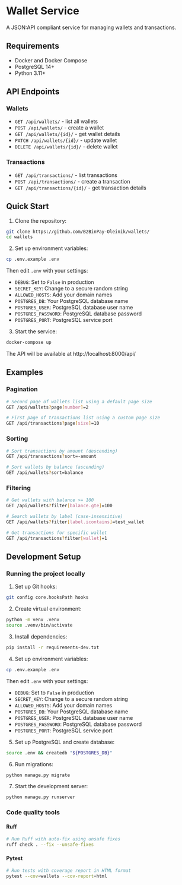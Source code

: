 # Wallet Service

A JSON:API compliant service for managing wallets and transactions.

## Requirements

- Docker and Docker Compose
- PostgreSQL 14+
- Python 3.11+

## API Endpoints

### Wallets
- `GET /api/wallets/` - list all wallets
- `POST /api/wallets/` - create a wallet
- `GET /api/wallets/{id}/` - get wallet details
- `PATCH /api/wallets/{id}/` - update wallet
- `DELETE /api/wallets/{id}/` - delete wallet

### Transactions
- `GET /api/transactions/` - list transactions
- `POST /api/transactions/` - create a transaction
- `GET /api/transactions/{id}/` - get transaction details

## Quick Start

1. Clone the repository:
```bash
git clone https://github.com/B2BinPay-Oleinik/wallets/
cd wallets
```

2. Set up environment variables:
```bash
cp .env.example .env
```
Then edit `.env` with your settings:
- `DEBUG`: Set to `False` in production
- `SECRET_KEY`: Change to a secure random string
- `ALLOWED_HOSTS`: Add your domain names
- `POSTGRES_DB`: Your PostgreSQL database name
- `POSTGRES_USER`: PostgreSQL database user name
- `POSTGRES_PASSWORD`: PostgreSQL database password
- `POSTGRES_PORT`: PostgreSQL service port

3. Start the service:
```bash
docker-compose up
```

The API will be available at http://localhost:8000/api/

## Examples

### Pagination

```bash
# Second page of wallets list using a default page size
GET /api/wallets?page[number]=2

# First page of transactions list using a custom page size
GET /api/transactions?page[size]=10
```

### Sorting

```bash
# Sort transactions by amount (descending)
GET /api/transactions?sort=-amount

# Sort wallets by balance (ascending)
GET /api/wallets?sort=balance
```

### Filtering

```bash
# Get wallets with balance >= 100
GET /api/wallets?filter[balance.gte]=100

# Search wallets by label (case-insensitive)
GET /api/wallets?filter[label.icontains]=test_wallet

# Get transactions for specific wallet
GET /api/transactions?filter[wallet]=1
```

## Development Setup

### Running the project locally

1. Set up Git hooks:
```bash
git config core.hooksPath hooks
```

2. Create virtual environment:
```bash
python -m venv .venv
source .venv/bin/activate
```

3. Install dependencies:
```bash
pip install -r requirements-dev.txt
```

4. Set up environment variables:
```bash
cp .env.example .env
```
Then edit `.env` with your settings:
- `DEBUG`: Set to `False` in production
- `SECRET_KEY`: Change to a secure random string
- `ALLOWED_HOSTS`: Add your domain names
- `POSTGRES_DB`: Your PostgreSQL database name
- `POSTGRES_USER`: PostgreSQL database user name
- `POSTGRES_PASSWORD`: PostgreSQL database password
- `POSTGRES_PORT`: PostgreSQL service port

5. Set up PostgreSQL and create database:
```bash
source .env && createdb "${POSTGRES_DB}"
```

6. Run migrations:
```bash
python manage.py migrate
```

7. Start the development server:
```bash
python manage.py runserver
```

### Code quality tools

#### Ruff

```bash
# Run Ruff with auto-fix using unsafe fixes
ruff check . --fix --unsafe-fixes
```

#### Pytest

```bash
# Run tests with coverage report in HTML format
pytest --cov=wallets --cov-report=html
```
